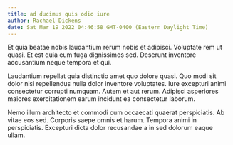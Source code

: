 ```yaml
---
title: ad ducimus quis odio iure
author: Rachael Dickens
date: Sat Mar 19 2022 04:46:58 GMT-0400 (Eastern Daylight Time)
---
```

Et quia beatae nobis laudantium rerum nobis et adipisci. Voluptate rem ut quasi. Et est quia eum fuga dignissimos sed. Deserunt inventore accusantium neque tempora et qui.

 Laudantium repellat quia distinctio amet quo dolore quasi. Quo modi sit dolor nisi repellendus nulla dolor inventore voluptates. Iure excepturi animi consectetur corrupti numquam. Autem et aut rerum. Adipisci asperiores maiores exercitationem earum incidunt ea consectetur laborum.

 Nemo illum architecto et commodi cum occaecati quaerat perspiciatis. Ab vitae eos sed. Corporis saepe omnis et harum. Tempora animi in perspiciatis. Excepturi dicta dolor recusandae a in sed dolorum eaque ullam.